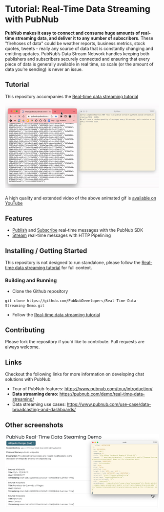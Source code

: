 # Tutorial: Real-Time Data Streaming with PubNub

**PubNub makes it easy to connect and consume huge amounts of real-time streaming data, and deliver it to any number of subscribers.** These "firehoses of data" could be weather reports, business metrics, stock quotes, tweets - really any source of data that is constantly changing and emitting updates. PubNub’s Data Stream Network handles keeping both publishers and subscribers securely connected and ensuring that every piece of data is generally available in real time, so scale (or the amount of data you’re sending) is never an issue.

## Tutorial

This repository accompanies the [Real-time data streaming tutorial](https://pubnub.com/tutorials/real-time-data-streaming/)

![Screenshot](https://raw.githubusercontent.com/PubNubDevelopers/Real-Time-Data-Streaming-Tutorial/main/media/stream1.gif)

A high quality and extended video of the above animated gif is [available on YouTube](https://www.youtube.com/watch?v=sswM8GqRLFs)

## Features

- [Publish](https://www.pubnub.com/docs/general/messages/publish) and [Subscribe](https://www.pubnub.com/docs/sdks/dart/api-reference/publish-and-subscribe) real-time messages with the PubNub SDK
- [Stream](https://gist.github.com/stephenlb/9496723) real-time messages with HTTP Pipelining

## Installing / Getting Started

This repository is not designed to run standalone, please follow the [Real-time data streaming tutorial](https://pubnub.com/tutorials/real-time-data-streaming/) for full context.


### Building and Running

- Clone the Github repository

```
git clone https://github.com/PubNubDevelopers/Real-Time-Data-Streaming-Demo.git
```

- Follow the [Real-time data streaming tutorial](https://pubnub.com/tutorials/real-time-data-streaming/)


## Contributing
Please fork the repository if you'd like to contribute. Pull requests are always welcome. 

## Links

Checkout the following links for more information on developing chat solutions with PubNub:

- Tour of PubNub features: https://www.pubnub.com/tour/introduction/
- **Data streaming demo:** https://pubnub.com/demo/real-time-data-streaming/ 
- Data streaming use cases: https://www.pubnub.com/use-case/data-broadcasting-and-dashboards/

## Other screenshots

![Screenshot](https://raw.githubusercontent.com/PubNubDevelopers/Real-Time-Data-Streaming-Tutorial/main/media/sdk1.png)
